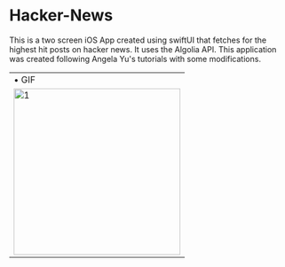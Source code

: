 # Hacker-News
This is a two screen iOS App created using swiftUI that fetches for the highest hit posts on hacker news. It uses the Algolia API. This application was created following Angela Yu's tutorials with some modifications.


<table>
 <tr>
    <td> • GIF </td>
  </tr> 
  <tr>
    <td> <img src="HackerNews_UI_GIF.gif" alt="1" width = 300></td>
  </td>
  </tr>
